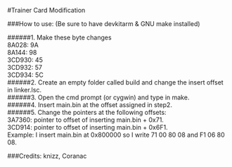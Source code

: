 #Trainer Card Modification     
   
###How to use: (Be sure to have devkitarm & GNU make installed)     
   
######1. Make these byte changes   
8A028: 9A    
8A144: 98    
3CD930: 45    
3CD932: 57    
3CD934: 5C    
######2. Create an empty folder called build and change the insert offset in linker.lsc.    
######3. Open the cmd prompt (or cygwin) and type in make.      
######4. Insert main.bin at the offset assigned in step2.     
######5. Change the pointers at the following offsets:    
3A7360: pointer to offset of inserting main.bin + 0x71.   
3CD914: pointer to offset of inserting main.bin + 0x6F1.    
Example: I insert main.bin at 0x800000 so I write 71 00 80 08 and F1 06 80 08.   
   
###Credits: knizz, Coranac